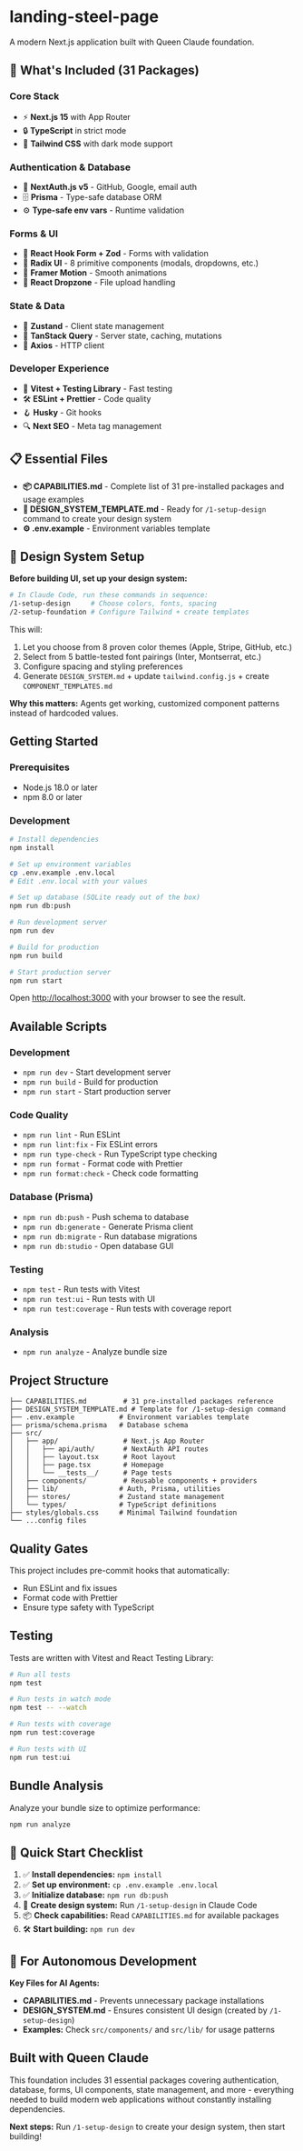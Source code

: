 # landing-steel-page

A modern Next.js application built with Queen Claude foundation.

## 🚀 What's Included (31 Packages)

### Core Stack
- ⚡ **Next.js 15** with App Router
- 🔒 **TypeScript** in strict mode  
- 🎨 **Tailwind CSS** with dark mode support

### Authentication & Database
- 🔐 **NextAuth.js v5** - GitHub, Google, email auth
- 🗄️ **Prisma** - Type-safe database ORM
- ⚙️ **Type-safe env vars** - Runtime validation

### Forms & UI
- 📝 **React Hook Form + Zod** - Forms with validation
- 🎯 **Radix UI** - 8 primitive components (modals, dropdowns, etc.)
- 🌟 **Framer Motion** - Smooth animations
- 📁 **React Dropzone** - File upload handling

### State & Data
- 🏪 **Zustand** - Client state management  
- 🔄 **TanStack Query** - Server state, caching, mutations
- 📡 **Axios** - HTTP client

### Developer Experience  
- 🧪 **Vitest + Testing Library** - Fast testing
- 🛠️ **ESLint + Prettier** - Code quality
- 🪝 **Husky** - Git hooks
- 🔍 **Next SEO** - Meta tag management

## 📋 Essential Files

- **📦 CAPABILITIES.md** - Complete list of 31 pre-installed packages and usage examples
- **🎨 DESIGN_SYSTEM_TEMPLATE.md** - Ready for `/1-setup-design` command to create your design system
- **⚙️ .env.example** - Environment variables template

## 🎨 Design System Setup

**Before building UI, set up your design system:**

```bash
# In Claude Code, run these commands in sequence:
/1-setup-design     # Choose colors, fonts, spacing
/2-setup-foundation # Configure Tailwind + create templates
```

This will:
1. Let you choose from 8 proven color themes (Apple, Stripe, GitHub, etc.)
2. Select from 5 battle-tested font pairings (Inter, Montserrat, etc.)  
3. Configure spacing and styling preferences
4. Generate `DESIGN_SYSTEM.md` + update `tailwind.config.js` + create `COMPONENT_TEMPLATES.md`

**Why this matters:** Agents get working, customized component patterns instead of hardcoded values.

## Getting Started

### Prerequisites

- Node.js 18.0 or later
- npm 8.0 or later

### Development

```bash
# Install dependencies
npm install

# Set up environment variables
cp .env.example .env.local
# Edit .env.local with your values

# Set up database (SQLite ready out of the box)
npm run db:push

# Run development server
npm run dev

# Build for production
npm run build

# Start production server
npm run start
```

Open [http://localhost:3000](http://localhost:3000) with your browser to see the result.

## Available Scripts

### Development
- `npm run dev` - Start development server
- `npm run build` - Build for production
- `npm run start` - Start production server

### Code Quality
- `npm run lint` - Run ESLint
- `npm run lint:fix` - Fix ESLint errors
- `npm run type-check` - Run TypeScript type checking
- `npm run format` - Format code with Prettier
- `npm run format:check` - Check code formatting

### Database (Prisma)
- `npm run db:push` - Push schema to database
- `npm run db:generate` - Generate Prisma client
- `npm run db:migrate` - Run database migrations  
- `npm run db:studio` - Open database GUI

### Testing
- `npm test` - Run tests with Vitest
- `npm run test:ui` - Run tests with UI
- `npm run test:coverage` - Run tests with coverage report

### Analysis
- `npm run analyze` - Analyze bundle size

## Project Structure

```
├── CAPABILITIES.md         # 31 pre-installed packages reference
├── DESIGN_SYSTEM_TEMPLATE.md # Template for /1-setup-design command
├── .env.example           # Environment variables template
├── prisma/schema.prisma   # Database schema
├── src/
│   ├── app/                # Next.js App Router
│   │   ├── api/auth/       # NextAuth API routes
│   │   ├── layout.tsx      # Root layout
│   │   ├── page.tsx        # Homepage
│   │   └── __tests__/      # Page tests
│   ├── components/         # Reusable components + providers
│   ├── lib/               # Auth, Prisma, utilities
│   ├── stores/            # Zustand state management  
│   └── types/             # TypeScript definitions
├── styles/globals.css     # Minimal Tailwind foundation
└── ...config files
```

## Quality Gates

This project includes pre-commit hooks that automatically:
- Run ESLint and fix issues
- Format code with Prettier
- Ensure type safety with TypeScript

## Testing

Tests are written with Vitest and React Testing Library:

```bash
# Run all tests
npm test

# Run tests in watch mode
npm test -- --watch

# Run tests with coverage
npm run test:coverage

# Run tests with UI
npm run test:ui
```

## Bundle Analysis

Analyze your bundle size to optimize performance:

```bash
npm run analyze
```

## 🚀 Quick Start Checklist

1. ✅ **Install dependencies:** `npm install`
2. ✅ **Set up environment:** `cp .env.example .env.local` 
3. ✅ **Initialize database:** `npm run db:push`
4. 🎨 **Create design system:** Run `/1-setup-design` in Claude Code
5. 📦 **Check capabilities:** Read `CAPABILITIES.md` for available packages
6. 🛠️ **Start building:** `npm run dev`

## 🤖 For Autonomous Development

**Key Files for AI Agents:**
- **CAPABILITIES.md** - Prevents unnecessary package installations
- **DESIGN_SYSTEM.md** - Ensures consistent UI design (created by `/1-setup-design`)
- **Examples:** Check `src/components/` and `src/lib/` for usage patterns

## Built with Queen Claude

This foundation includes 31 essential packages covering authentication, database, forms, UI components, state management, and more - everything needed to build modern web applications without constantly installing dependencies.

**Next steps:** Run `/1-setup-design` to create your design system, then start building!